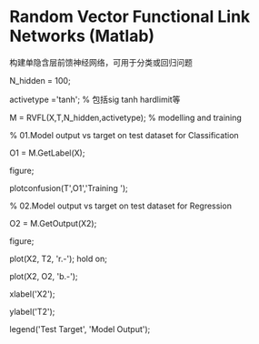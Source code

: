 # Random Vector Functional Link Networks (Matlab)

构建单隐含层前馈神经网络，可用于分类或回归问题

N_hidden = 100;

activetype ='tanh'; % 包括sig tanh hardlimit等

M = RVFL(X,T,N_hidden,activetype); % modelling and training

% 01.Model output vs target on test dataset for Classification

O1 = M.GetLabel(X);

figure;

plotconfusion(T',O1','Training  ');

% 02.Model output vs target on test dataset for Regression

O2 = M.GetOutput(X2);

figure;

plot(X2, T2, 'r.-'); hold on;

plot(X2, O2, 'b.-');  

xlabel('X2');

ylabel('T2');

legend('Test Target', 'Model Output');
